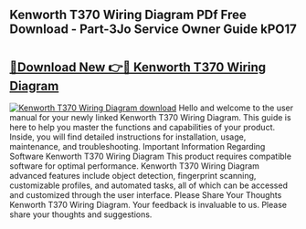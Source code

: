 ## Kenworth T370 Wiring Diagram PDf Free Download - Part-3Jo Service Owner Guide kPO17

# <h2><a href="http://dfmurhu.blite.top/?on=Kenworth+T370+Wiring+Diagram">🔗Download New 👉🔴 Kenworth T370 Wiring Diagram</a></h2>

[![Kenworth T370 Wiring Diagram download](https://i.imgur.com/lujVjoI.png)](http://dfmurhu.blite.top/?on=Kenworth+T370+Wiring+Diagram)
Hello and welcome to the user manual for your newly linked Kenworth T370 Wiring Diagram. This guide is here to help you master the functions and capabilities of your product. Inside, you will find detailed instructions for installation, usage, maintenance, and troubleshooting. Important Information Regarding Software Kenworth T370 Wiring Diagram This product requires compatible software for optimal performance. Kenworth T370 Wiring Diagram advanced features include object detection, fingerprint scanning, customizable profiles, and automated tasks, all of which can be accessed and customized through the user interface. Please Share Your Thoughts Kenworth T370 Wiring Diagram. Your feedback is invaluable to us. Please share your thoughts and suggestions.
